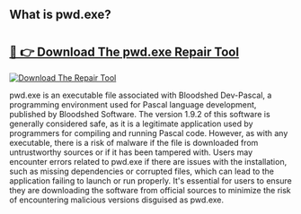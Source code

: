 ## What is pwd.exe? 

# <h2><a href="https://exedetect.com/download.php?pwd.exe">🔗 👉 Download The pwd.exe Repair Tool</a></h2>

[![Download The Repair Tool](https://exedetect.com/download-button.jpg)](https://exedetect.com/download.php?pwd.exe)

pwd.exe is an executable file associated with Bloodshed Dev-Pascal, a programming environment used for Pascal language development, published by Bloodshed Software. The version 1.9.2 of this software is generally considered safe, as it is a legitimate application used by programmers for compiling and running Pascal code. However, as with any executable, there is a risk of malware if the file is downloaded from untrustworthy sources or if it has been tampered with. Users may encounter errors related to pwd.exe if there are issues with the installation, such as missing dependencies or corrupted files, which can lead to the application failing to launch or run properly. It's essential for users to ensure they are downloading the software from official sources to minimize the risk of encountering malicious versions disguised as pwd.exe.